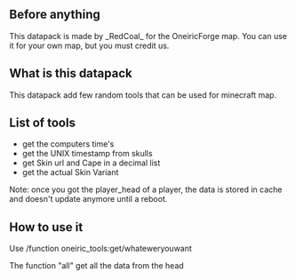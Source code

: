 ## Before anything

This datapack is made by \_RedCoal\_ for the OneiricForge map.
You can use it for your own map, but you must credit us.

## What is this datapack

This datapack add few random tools that can be used for minecraft map.

## List of tools

- get the computers time's
- get the UNIX timestamp from skulls
- get Skin url and Cape in a decimal list
- get the actual Skin Variant

Note: once you got the player_head of a player, the data is stored in cache and doesn't update anymore until a reboot.


## How to use it

Use /function oneiric_tools:get/whateweryouwant

The function "all" get all the data from the head
